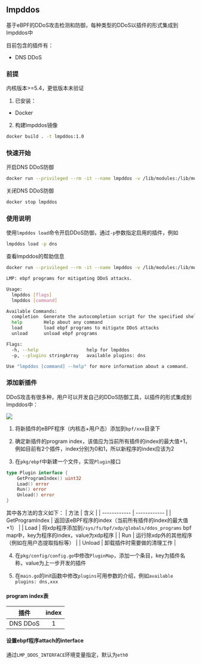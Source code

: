 ## lmpddos
基于eBPF的DDoS攻击检测和防御，每种类型的DDoS以插件的形式集成到lmpddos中

目前包含的插件有：
- DNS DDoS

### 前提
内核版本>=5.4，更低版本未验证

1. 已安装：
- Docker

2. 构建lmpddos镜像
```bash
docker build . -t lmpddos:1.0
```

### 快速开始
开启DNS DDoS防御
```bash
docker run --privileged --rm -it --name lmpddos -v /lib/modules:/lib/modules -v /usr/src:/usr/src -v /sys/kernel/debug:/sys/kernel/debug:rw -v /sys/fs/bpf:/sys/fs/bpf lmpddos:1.0 ./lmpddos -p dns load
```

关闭DNS DDoS防御
```bash
docker stop lmpddos
```

### 使用说明
使用`lmpddos load`命令开启DDoS防御，通过`-p`参数指定启用的插件，例如 
```bash
lmpddos load -p dns
```
查看lmpddos的帮助信息
```bash
docker run --privileged --rm -it --name lmpddos -v /lib/modules:/lib/modules -v /usr/src:/usr/src -v /sys/kernel/debug:/sys/kernel/debug:rw -v /sys/fs/bpf:/sys/fs/bpf lmpddos:1.0 ./lmpddos -h

LMP: ebpf programs for mitigating DDoS attacks.

Usage:
  lmpddos [flags]
  lmpddos [command]

Available Commands:
  completion  Generate the autocompletion script for the specified shell
  help        Help about any command
  load        load ebpf programs to mitigate DDoS attacks
  unload      unload ebpf programs

Flags:
  -h, --help                  help for lmpddos
  -p, --plugins stringArray   available plugins: dns

Use "lmpddos [command] --help" for more information about a command.
```

### 添加新插件
DDoS攻击有很多种，用户可以开发自己的DDoS防御工具，以插件的形式集成到lmpddos中：

![](https://files.catbox.moe/n4mn98.jpg)

1. 将新插件的eBPF程序（内核态+用户态）添加到`bpf/xxx`目录下

2. 确定新插件的program index，该值应为当前所有插件的index的最大值+1，例如目前有2个插件，index分别为0和1，所以新程序的index应该为2

3. 在`pkg/ebpf`中新建一个文件，实现`Plugin`接口
```go
type Plugin interface {
	GetProgramIndex() uint32
	Load() error
	Run() error
	Unload() error
}
```
其中各方法的含义如下：
| 方法  |  含义 |
| ------------ | ------------ |
| GetProgramIndex  | 返回该eBPF程序的index（当前所有插件的index的最大值+1）  |
|  Load |  将xdp程序添加到`/sys/fs/bpf/xdp/globals/ddos_programs` bpf map中，key为程序的index，value为xdp程序 |
| Run  |  运行除xdp外的其他程序（例如在用户态提取指标等） |
| Unload  | 卸载插件时需要做的清理工作 |

4. 在`pkg/config/config.go`中修改`PluginMap`，添加一个条目，key为插件名称，value为上一步开发的插件

5. 在`main.go`的init函数中修改`plugins`可用参数的介绍，例如`available plugins: dns,xxx`


#### program index表
| 插件  |  index |
| :------------: | :------------: |
| DNS DDoS  |  1 |

#### 设置ebpf程序attach的interface
通过`LMP_DDOS_INTERFACE`环境变量指定，默认为`eth0`
